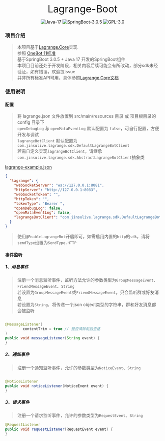 <p align="center"><font size="6">Lagrange-Boot</font></p>

<p align="center">
    <img alt="Java-17" src="https://img.shields.io/badge/Java-17-brightgreen.svg"/>
    <img alt="SpringBoot-3.0.5" src="https://img.shields.io/badge/SpringBoot-3.0.5-green.svg"/>
    <img alt="GPL-3.0" src="https://img.shields.io/badge/license-GPL%203.0-blue.svg"/>
</p>

[//]: # (<p align="center">)

[//]: # (    <a href="https://github.com/jinsulive/lagrange-boot" target="_blank">)

[//]: # (        <img alt="lagrange-boot" src="https://img.shields.io/github/stars/jinsulive/lagrange-boot.svg?style=social&label=Stars"/>)

[//]: # (    </a>)

[//]: # (    <a href="https://gitee.com/jinsulive/lagrange-boot" target="_blank">)

[//]: # (        <img alt="lagrange-boot" src="https://gitee.com/jinsulive/lagrange-boot/badge/star.svg"/>)

[//]: # (    </a> )

[//]: # (</p>)

### 项目介绍

> 本项目基于[Lagrange.Core](https://github.com/KonataDev/Lagrange.Core)实现  
> 参照 [OneBot 11标准](https://github.com/botuniverse/onebot-11)  
> 基于SpringBoot 3.0.5 + Java 17 开发的SpringBoot组件  
> 本项目目前还处于开发阶段，相关内容后续可能会有所改动，部分sdk未经验证，如有错误，欢迎提issue  
> 并非所有标准API可用，具体参照[Lagrange.Core文档](https://github.com/LagrangeDev/Lagrange.Core?tab=readme-ov-file#features-list)

### 使用说明

#### 配置

> 将 lagrange.json 文件放置到 src/main/resources 目录 或 项目根目录的 config 目录下  
> `openDebugLog` 与 `openMataEventLog` 默认配置为 `false`，可自行配置，方便开发与调试  
> `lagrangeBotClient` 默认配置为 `com.jinsulive.lagrange.sdk.DefaultLagrangeBotClient`  
> 若需自定义实现`lagrangeBotClient`，请继承`com.jinsulive.lagrange.sdk.AbstractLagrangeBotClient`抽象类

[lagrange-example.json](./lagrange-spring-boot-starter/src/main/resources/lagrange-example.json)

```json
{
  "lagrange": {
    "webSocketServer": "ws://127.0.0.1:8081",
    "httpServer": "http://127.0.0.1:8083",
    "webSocketToken": "",
    "httpToken": "",
    "tokenType": "Bearer ",
    "openDebugLog": false,
    "openMataEventLog": false,
    "lagrangeBotClient": "com.jinsulive.lagrange.sdk.DefaultLagrangeBotClient"
  }
}
```
> 使用`@EnableLagrangeBot`开启即可，如需启用内置的`http`的`sdk`，请将`sendType`设置为`SendType.HTTP`

#### 事件监听

##### 1、消息事件

> 注册一个消息监听事件，监听方法允许的参数类型为`GroupMessageEvent`、`FriendMessageEvent`、`String`  
> 若设置为`GroupMessageEvent`或`FriendMessageEvent`，只会监听群或好友消息  
> 若设置为`String`，将传递一个json object类型的字符串，群和好友消息都会被监听

```java

@MessageListener(
        contentTrim = true // 是否清除前后空格
)
public void messageListener(String event) {
}
```

##### 2、通知事件

> 注册一个通知监听事件，允许的参数类型为`NoticeEvent`、`String`

```java

@NoticeListener
public void noticeListener(NoticeEvent event) {
}
```

##### 3、请求事件

> 注册一个请求监听事件，允许的参数类型为`RequestEvent`、`String`

```java
@RequestListener
public void requestListener(RequestEvent event) {
}
```
